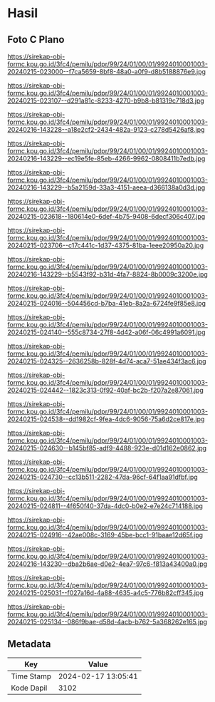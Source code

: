 # Hasil

## Foto C Plano

https://sirekap-obj-formc.kpu.go.id/3fc4/pemilu/pdpr/99/24/01/00/01/9924010001003-20240215-023000--f7ca5659-8bf8-48a0-a0f9-d8b5188876e9.jpg

https://sirekap-obj-formc.kpu.go.id/3fc4/pemilu/pdpr/99/24/01/00/01/9924010001003-20240215-023107--d291a81c-8233-4270-b9b8-b81319c718d3.jpg

https://sirekap-obj-formc.kpu.go.id/3fc4/pemilu/pdpr/99/24/01/00/01/9924010001003-20240216-143228--a18e2cf2-2434-482a-9123-c278d5426af8.jpg

https://sirekap-obj-formc.kpu.go.id/3fc4/pemilu/pdpr/99/24/01/00/01/9924010001003-20240216-143229--ec19e5fe-85eb-4266-9962-0808411b7edb.jpg

https://sirekap-obj-formc.kpu.go.id/3fc4/pemilu/pdpr/99/24/01/00/01/9924010001003-20240216-143229--b5a2159d-33a3-4151-aeea-d366138a0d3d.jpg

https://sirekap-obj-formc.kpu.go.id/3fc4/pemilu/pdpr/99/24/01/00/01/9924010001003-20240215-023618--180614e0-6def-4b75-9408-6decf306c407.jpg

https://sirekap-obj-formc.kpu.go.id/3fc4/pemilu/pdpr/99/24/01/00/01/9924010001003-20240215-023706--c17c441c-1d37-4375-81ba-1eee20950a20.jpg

https://sirekap-obj-formc.kpu.go.id/3fc4/pemilu/pdpr/99/24/01/00/01/9924010001003-20240216-143229--b5543f92-b31d-4fa7-8824-8b0009c3200e.jpg

https://sirekap-obj-formc.kpu.go.id/3fc4/pemilu/pdpr/99/24/01/00/01/9924010001003-20240215-024016--504456cd-b7ba-41eb-8a2a-6724fe9f85e8.jpg

https://sirekap-obj-formc.kpu.go.id/3fc4/pemilu/pdpr/99/24/01/00/01/9924010001003-20240215-024140--555c8734-27f8-4d42-a06f-06c4991a6091.jpg

https://sirekap-obj-formc.kpu.go.id/3fc4/pemilu/pdpr/99/24/01/00/01/9924010001003-20240215-024325--2636258b-828f-4d74-aca7-51ae434f3ac6.jpg

https://sirekap-obj-formc.kpu.go.id/3fc4/pemilu/pdpr/99/24/01/00/01/9924010001003-20240215-024442--1823c313-0f92-40af-bc2b-f207a2e87061.jpg

https://sirekap-obj-formc.kpu.go.id/3fc4/pemilu/pdpr/99/24/01/00/01/9924010001003-20240215-024538--dd1982cf-9fea-4dc6-9056-75a6d2ce817e.jpg

https://sirekap-obj-formc.kpu.go.id/3fc4/pemilu/pdpr/99/24/01/00/01/9924010001003-20240215-024630--b145bf85-adf9-4488-923e-d01d162e0862.jpg

https://sirekap-obj-formc.kpu.go.id/3fc4/pemilu/pdpr/99/24/01/00/01/9924010001003-20240215-024730--cc13b511-2282-47da-96cf-64f1aa91dfbf.jpg

https://sirekap-obj-formc.kpu.go.id/3fc4/pemilu/pdpr/99/24/01/00/01/9924010001003-20240215-024811--4f650f40-37da-4dc0-b0e2-e7e24c714188.jpg

https://sirekap-obj-formc.kpu.go.id/3fc4/pemilu/pdpr/99/24/01/00/01/9924010001003-20240215-024916--42ae008c-3169-45be-bcc1-91baae12d65f.jpg

https://sirekap-obj-formc.kpu.go.id/3fc4/pemilu/pdpr/99/24/01/00/01/9924010001003-20240216-143230--dba2b6ae-d0e2-4ea7-97c6-f813a43400a0.jpg

https://sirekap-obj-formc.kpu.go.id/3fc4/pemilu/pdpr/99/24/01/00/01/9924010001003-20240215-025031--f027a16d-4a88-4635-a4c5-776b82cff345.jpg

https://sirekap-obj-formc.kpu.go.id/3fc4/pemilu/pdpr/99/24/01/00/01/9924010001003-20240215-025134--086f9bae-d58d-4acb-b762-5a368262e165.jpg


## Metadata

| Key        | Value               |
| ---------- | ------------------- |
| Time Stamp | 2024-02-17 13:05:41 |
| Kode Dapil | 3102                |



